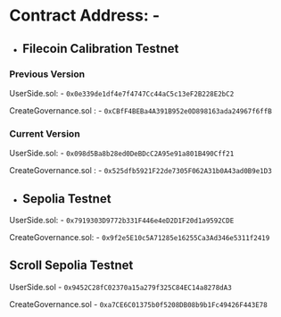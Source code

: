 # Contract Address: - 

- ## Filecoin Calibration Testnet

### Previous Version

UserSide.sol: - ```0x0e339de1df4e7f4747Cc44aC5c13eF2B228E2bC2```

CreateGovernance.sol : - ```0xCBfF4BEBa4A391B952e0D898163ada24967f6ffB```

### Current Version

UserSide.sol: - ```0x098d5Ba8b28ed0DeBDcC2A95e91a801B490Cff21```

CreateGovernance.sol : - ```0x525dfb5921F22de7305F062A31b0A43ad0B9e1D3```

- ## Sepolia Testnet

UserSide.sol: - ```0x7919303D9772b331F446e4eD2D1F20d1a9592CDE```

CreateGovernance.sol: - ```0x9f2e5E10c5A71285e16255Ca3Ad346e5311f2419```


## Scroll Sepolia Testnet 

UserSide.sol - ```0x9452C28fC02370a15a279f325C84EC14a8278dA3```

CreateGovernance.sol - ```0xa7CE6C01375b0f5208DB08b9b1Fc49426F443E78```






